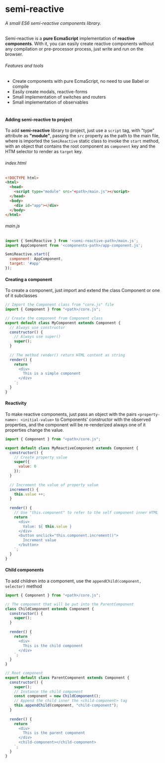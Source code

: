 # semi-reactive
###### A small ES6 semi-reactive components library.
Semi-reactive is a **pure EcmaScript** implementation of **reactive components**. With it, you can easily create reactive components without any compilation or pre-processor process, just write and run on the browser.
###### Features and tools
- Create components with pure EcmaScript, no need to use Babel or compile
- Easily create modals, reactive-forms
- Small implementation of switches and routers
- Small implementation of observables

#
#### Adding semi-reactive to project
To add **semi-reactive** library to project, just use a ```script``` tag, with "type" attribute as **"module"**, passing the ```src``` property as the path to the main file, where is imported the ```SemiReactive``` static class to invoke the ```start``` method, with an object that contains the root component as ```component``` key and the HTM selector to render as ```target``` key.
###### index.html
```HTML
<!DOCTYPE html>
<html>
  <head>
    <script type="module" src="<path>/main.js"></script>
  </head>
  <body>
    <div id="app"></div>
  </body>
</html>
```

###### main.js
```Javascript
import { SemiReactive } from '<semi-reactive-path>/main.js';
import AppComponent from '<components-path>/app-component.js';

SemiReactive.start({
  component: AppComponent,
  target: '#app'
});
```

#### Creating a component
To create a component, just import and extend the class Component or one of it subclasses
```Javascript
// Import the Component class from "core.js" file
import { Component } from "<path>/core.js";

// Create the component from Component class
export default class MyComponent extends Component {
  // Always use constructor
  constructor() {
    // Always use super()
    super();
  }
  
  // The method render() return HTML content as string
  render() {
    return `
      <div>
        This is a simple component
      </div>
    `;
  }
}
```

#### Reactivity
To make reactive components, just pass an object with the pairs ```<property-name>: <initial-value>``` to Components' constructor with the observed properties, and the component will be re-renderized always one of it properties change the value.

```Javascript
import { Component } from "<path>/core.js";

export default class MyReactiveComponent extends Component {
  constructor() {
    // Create property value
    super({
      value: 0
    });
  }
  
  // Increment the value of property value
  increment() {
    this.value ++;
  }
  
  render() {
    // Use "this.component" to refer to the self component inner HTML
    return `
      <div>
        Value: ${ this.value }
      </div>
      <button onclick="this.component.increment()">
        Increment value
      </button>
    `;
  }
}
```

#### Child components
To add children into a component, use the ```appendChild(component, selector)``` method

```Javascript
import { Component } from "<path>/core.js";

// The component that will be put into the ParentComponent
class ChildComponent extends Component {
  constructor() {
    super();
  }
  
  render() {
    return `
      <div>
        This is the child component
      </div>
    `;
  }
}

// Root component
export default class ParentComponent extends Component {
  constructor() {
    super();
    // Instance the child component
    const component = new ChildComponent();
    // Append the child inner the <child-component> tag
    this.appendChild(component, "child-component");
  }
  
  render() {
    return `
      <div>
        This is the parent component
      </div>
      <child-component></child-component>
    `;
  }
}
```
